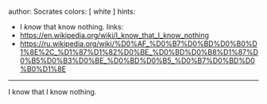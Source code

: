 author: Socrates
colors: [ white ]
hints:
  - I *know* that know nothing.
links:
  - https://en.wikipedia.org/wiki/I_know_that_I_know_nothing
  - https://ru.wikipedia.org/wiki/%D0%AF_%D0%B7%D0%BD%D0%B0%D1%8E%2C_%D1%87%D1%82%D0%BE_%D0%BD%D0%B8%D1%87%D0%B5%D0%B3%D0%BE_%D0%BD%D0%B5_%D0%B7%D0%BD%D0%B0%D1%8E
---
I know that I know nothing.
